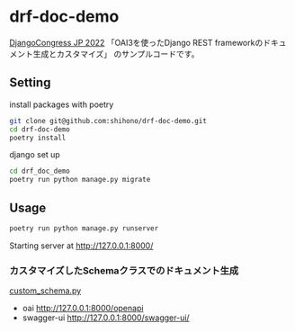 # drf-doc-demo

[DjangoCongress JP 2022](https://djangocongress.jp/)
「OAI3を使ったDjango REST frameworkのドキュメント生成とカスタマイズ」
のサンプルコードです。


## Setting

install packages with poetry

```bash
git clone git@github.com:shihono/drf-doc-demo.git
cd drf-doc-demo
poetry install
```

django set up

```bash
cd drf_doc_demo
poetry run python manage.py migrate
```

## Usage

```bash
poetry run python manage.py runserver
```

Starting server at http://127.0.0.1:8000/

### カスタマイズしたSchemaクラスでのドキュメント生成

[custom_schema.py](drf_doc_demo/api/custom_schema.py)

- oai http://127.0.0.1:8000/openapi
- swagger-ui http://127.0.0.1:8000/swagger-ui/

